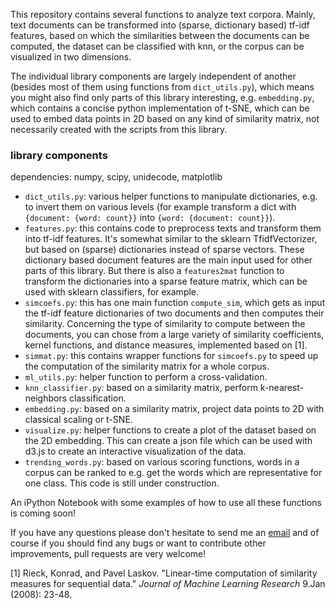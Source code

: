 This repository contains several functions to analyze text corpora.
Mainly, text documents can be transformed into (sparse, dictionary based) tf-idf features, based on which the similarities between the documents can be computed, the dataset can be classified with knn, or the corpus can be visualized in two dimensions. 

The individual library components are largely independent of another (besides most of them using functions from `dict_utils.py`), which means you might also find only parts of this library interesting, e.g. `embedding.py`, which contains a concise python implementation of t-SNE, which can be used to embed data points in 2D based on any kind of similarity matrix, not necessarily created with the scripts from this library.

### library components

dependencies: numpy, scipy, unidecode, matplotlib

- `dict_utils.py`: various helper functions to manipulate dictionaries, e.g. to invert them on various levels (for example transform a dict with `{document: {word: count}}` into `{word: {document: count}}`).
- `features.py`: this contains code to preprocess texts and transform them into tf-idf features. It's somewhat similar to the sklearn TfidfVectorizer, but based on (sparse) dictionaries instead of sparse vectors. These dictionary based document features are the main input used for other parts of this library. But there is also a `features2mat` function to transform the dictionaries into a sparse feature matrix, which can be used with sklearn classifiers, for example.
- `simcoefs.py`: this has one main function `compute_sim`, which gets as input the tf-idf feature dictionaries of two documents and then computes their similarity. Concerning the type of similarity to compute between the documents, you can chose from a large variety of similarity coefficients, kernel functions, and distance measures, implemented based on [1].
- `simmat.py`: this contains wrapper functions for `simcoefs.py` to speed up the computation of the similarity matrix for a whole corpus.
- `ml_utils.py`: helper function to perform a cross-validation.
- `knn_classifier.py`: based on a similarity matrix, perform k-nearest-neighbors classification.
- `embedding.py`: based on a similarity matrix, project data points to 2D with classical scaling or t-SNE.
- `visualize.py`: helper functions to create a plot of the dataset based on the 2D embedding. This can create a json file which can be used with d3.js to create an interactive visualization of the data.
- `trending_words.py`: based on various scoring functions, words in a corpus can be ranked to e.g. get the words which are representative for one class. This code is still under construction.

An iPython Notebook with some examples of how to use all these functions is coming soon!

If you have any questions please don't hesitate to send me an [email](mailto:cod3licious@gmail.com) and of course if you should find any bugs or want to contribute other improvements, pull requests are very welcome!

[1] Rieck, Konrad, and Pavel Laskov. "Linear-time computation of similarity measures for sequential data." _Journal of Machine Learning Research_ 9.Jan (2008): 23-48.
